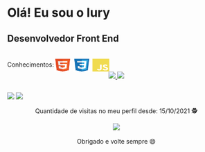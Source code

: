 

<div class="content-text">
 <h1> Olá! Eu sou o Iury</h1
 </div>
 <h2>Desenvolvedor Front End</h2>
 

  <div style="display: inline_block"><br>
   Conhecimentos:<img align="center" alt="Iury-HTML" height="30" width="40" src="https://raw.githubusercontent.com/devicons/devicon/master/icons/html5/html5-original.svg">
 <img align="center" alt="Iury-CSS" height="30" width="40" src="https://raw.githubusercontent.com/devicons/devicon/master/icons/css3/css3-original.svg">
 <img align="center" alt="Iury-Js" height="30" width="40" src="https://raw.githubusercontent.com/devicons/devicon/master/icons/javascript/javascript-plain.svg">
  
</div>

<div align="center">
  <a href="https://github.com/iurymagano">
  <img height="180em" src="https://github-readme-stats.vercel.app/api?username=iurymagano&show_icons=true&theme=dark&include_all_commits=true&count_private=true"/>
  <img height="180em" src="https://github-readme-stats.vercel.app/api/top-langs/?username=iurymagano&layout=compact&langs_count=7&theme=dark"/>
</div>


  
  ##
  
  <div>
  <a href="https://instagram.com/iurymagano" target="_blank"><img src="https://img.shields.io/badge/-Instagram-%23E4405F?style=for-the-badge&logo=instagram&logoColor=white" target="_blank"></a>
 	<a href="https://www.linkedin.com/in/iury-magano-68478a194" target="_blank"><img src="https://img.shields.io/badge/-LinkedIn-%230077B5?style=for-the-badge&logo=linkedin&logoColor=white" target="_blank"></a> 
  </div>

 
 
 <p align="center">
 Quantidade de visitas no meu perfil desde: 15/10/2021 🕵️ <br></p>
<p align="center"> 
   <img alingn="center" src="https://profile-counter.glitch.me/iurymagano/count.svg" /></p>
<p align="center">
Obrigado e volte sempre 😄
</p>
